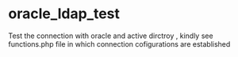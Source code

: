 # oracle_ldap_test
Test the connection with oracle and active dirctroy , kindly see functions.php file in which connection cofigurations are established
